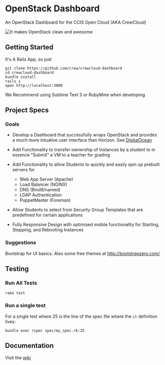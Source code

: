 # OpenStack Dashboard

An OpenStack Dashboard for the CCIS Open Cloud (AKA CrewCloud)

![It makes OpenStack clean and awesome](http://i42.tinypic.com/1hp3q0.gif)

## Getting Started 

It's A Rails App, so just

```
git clone https://github.com/crew/crewcloud-dashboard
cd crewcloud-dashboard
bundle install
rails s
open http://localhost:3000
```

We Recommend using Sublime Text 3 or RubyMine when developing

## Project Specs

### Goals

* Develop a Dashboard that successfully wraps OpenStack and provides a much more intuative user interface than Horizon.  See [DigitalOcean](https://cloud.digitalocean.com)

* Add Functionality to transfer ownership of Instances by a student to in essence "Submit" a VM to a teacher for grading
* Add Functionality to allow Students to quickly and easily spin up prebuilt servers for
  * Web App Server (Apache)
  * Load Balancer (NGINX)
  * DNS (Bind9/named)
  * LDAP Authentication
  * PuppetMaster (Foreman)
* Allow Students to select from Security Group Templates that are predefined for certain applications
* Fully Responsive Design with optimised mobile functionality for Starting, Stopping, and Rebooting Instances

### Suggestions

Bootstrap for UI basics.  Also some free themes at http://bootstrapzero.com/

## Testing

### Run All Tests

```
rake test
```

### Run a single test

For a single test where 25 is the line of the spec file where the `it` definition lives:

```
bundle exec rspec spec/my_spec.rb:25
```

## Documentation
Visit the [wiki](https://github.com/crew/openstack-dashboard/wiki)
